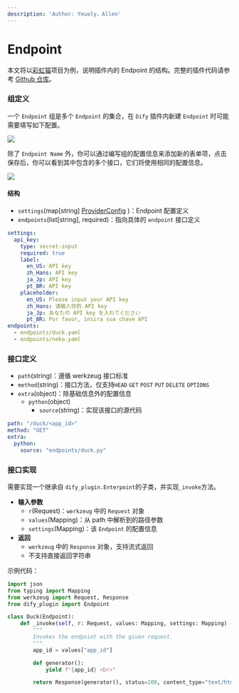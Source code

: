 ```yaml
---
description: 'Author: Yeuoly，Allen'
---
```


# Endpoint

本文将以[彩虹猫](../quick-start/develop-plugins/extension-plugin.md)项目为例，说明插件内的 Endpoint 的结构。完整的插件代码请参考 [Github 仓库](https://github.com/langgenius/dify-plugin-sdks/tree/main/python/examples/neko)。

### 组定义

一个 `Endpoint` 组是多个 `Endpoint` 的集合，在 `Dify` 插件内新建 `Endpoint` 时可能需要填写如下配置。

![](https://assets-docs.dify.ai/2024/11/763dbf86e4319591415dc5a1b6948ccb.png)

除了 `Endpoint Name` 外，你可以通过编写组的配置信息来添加新的表单项，点击保存后，你可以看到其中包含的多个接口，它们将使用相同的配置信息。

![](https://assets-docs.dify.ai/2024/11/b778b7093b7df0dc80a476c65ddcbe58.png)

#### **结构**

* `settings`(map\[string] [ProviderConfig](general-specifications.md#providerconfig) )：Endpoint 配置定义
* `endpoints`(list\[string], required)：指向具体的 `endpoint` 接口定义

```yaml
settings:
  api_key:
    type: secret-input
    required: true
    label:
      en_US: API key
      zh_Hans: API key
      ja_Jp: API key
      pt_BR: API key
    placeholder:
      en_US: Please input your API key
      zh_Hans: 请输入你的 API key
      ja_Jp: あなたの API key を入れてください
      pt_BR: Por favor, insira sua chave API
endpoints:
  - endpoints/duck.yaml
  - endpoints/neko.yaml
```

### 接口定义

* `path`(string)：遵循 werkzeug 接口标准
* `method`(string)：接口方法，仅支持`HEAD` `GET` `POST` `PUT` `DELETE` `OPTIONS`
* `extra`(object)：除基础信息外的配置信息
  * `python`(object)
    * `source`(string)：实现该接口的源代码

```yaml
path: "/duck/<app_id>"
method: "GET"
extra:
  python:
    source: "endpoints/duck.py"
```

### 接口实现

需要实现一个继承自 `dify_plugin.Enterpoint`的子类，并实现`_invoke`方法。

* **输入参数**
  * `r`(Request)：`werkzeug` 中的 `Request` 对象
  * `values`(Mapping)：从 path 中解析到的路径参数
  * `settings`(Mapping)：该 `Endpoint` 的配置信息
* **返回**
  * `werkzeug` 中的 `Response` 对象，支持流式返回
  * 不支持直接返回字符串

示例代码：

```python
import json
from typing import Mapping
from werkzeug import Request, Response
from dify_plugin import Endpoint

class Duck(Endpoint):
    def _invoke(self, r: Request, values: Mapping, settings: Mapping) -> Response:
        """
        Invokes the endpoint with the given request.
        """
        app_id = values["app_id"]

        def generator():
            yield f"{app_id} <br>"

        return Response(generator(), status=200, content_type="text/html")
```

